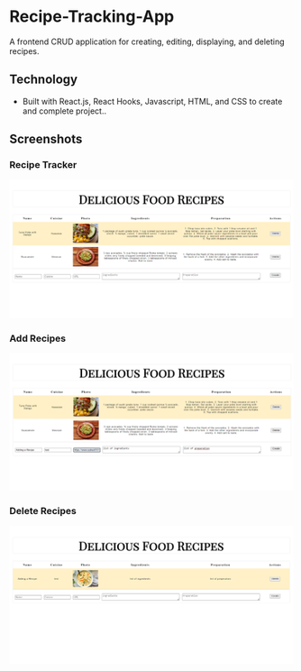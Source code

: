 # Recipe-Tracking-App

A frontend CRUD application for creating, editing, displaying, and deleting recipes.

## Technology

- Built with React.js, React Hooks, Javascript, HTML, and CSS to create and complete project..

## Screenshots 

### Recipe Tracker
![recipeTrackerMain](recipeTracker/recipeTrackerMain.PNG)

### Add Recipes
![recipeTrackerAddRecipe](recipeTracker/recipeTrackerAddRecipe.PNG)

### Delete Recipes
![recipeTrackerDeleteRecipes](recipeTracker/recipeTrackerDeleteRecipes.PNG)

